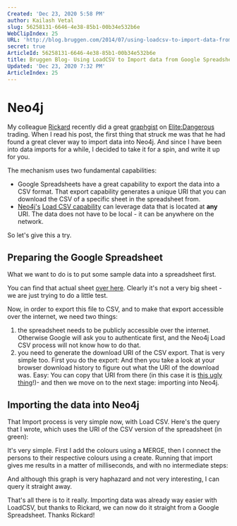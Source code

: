 ```yaml
---
Created: 'Dec 23, 2020 5:58 PM'
author: Kailash Vetal
slug: 56258131-6646-4e38-85b1-00b34e532b6e
WebClipIndex: 25
URL: 'http://blog.bruggen.com/2014/07/using-loadcsv-to-import-data-from.html'
secret: true
ArticleId: 56258131-6646-4e38-85b1-00b34e532b6e
title: Bruggen Blog- Using LoadCSV to Import data from Google Spreadsheet
Updated: 'Dec 23, 2020 7:32 PM'
ArticleIndex: 25
---
```


# Neo4j

My colleague [Rickard](https://twitter.com/rickardoberg) recently did a great [graphgist](http://gist.neo4j.org/?db50901283291f8ea22c) on [Elite:Dangerous](https://www.kickstarter.com/projects/1461411552/elite-dangerous) trading. When I read his post, the first thing that struck me was that he had found a great clever way to import data into Neo4j. And since I have been into data imports for a while, I decided to take it for a spin, and write it up for you.

The mechanism uses two fundamental capabilities:

* Google Spreadsheets have a great capability to export the data into a CSV format. That export capability generates a unique URI that you can download the CSV of a specific sheet in the spreadsheet from.
* [Neo4j's](http://www.neo4j.com/) [Load CSV capability](http://docs.neo4j.org/chunked/milestone/cypherdoc-importing-csv-files-with-cypher.html?_ga=1.218299163.349775399.1339575792) can leverage data that is located at **any** URI. The data does not have to be local - it can be anywhere on the network.

So let's give this a try.

## Preparing the Google Spreadsheet

What we want to do is to put some sample data into a spreadsheet first.

You can find that actual sheet [over here](https://docs.google.com/spreadsheets/d/1RSzuulrnDkg49q05DKQVFLGkCu_UH5vmQVkA5PHdPZA/edit?usp=sharing). Clearly it's not a very big sheet - we are just trying to do a little test.

Now, in order to export this file to CSV, and to make that export accessible over the internet, we need two things:

1. the spreadsheet needs to be publicly accessible over the internet. Otherwise Google will ask you to authenticate first, and the Neo4j Load CSV process will not know how to do that.
2. you need to generate the download URI of the CSV export. That is very simple too. First you do the export: And then you take a look at your browser download history to figure out what the URI of the download was. Easy: You can copy that URI from there \(in this case it is [this ugly thing](https://docs.google.com/a/neotechnology.com/spreadsheets/d/1RSzuulrnDkg49q05DKQVFLGkCu_UH5vmQVkA5PHdPZA/export?format=csv&id=1RSzuulrnDkg49q05DKQVFLGkCu_UH5vmQVkA5PHdPZA&gid=0)!\)- and then we move on to the next stage: importing into Neo4j.

## Importing the data into Neo4j

That Import process is very simple now, with Load CSV. Here's the query that I wrote, which uses the URI of the CSV version of the spreadsheet \(in green\):

It's very simple. First I add the colours using a MERGE, then I connect the persons to their respective colours using a create. Running that import gives me results in a matter of milliseconds, and with no intermediate steps:

And although this graph is very haphazard and not very interesting, I can query it straight away.

That's all there is to it really. Importing data was already way easier with LoadCSV, but thanks to Rickard, we can now do it straight from a Google Spreadsheet. Thanks Rickard!

